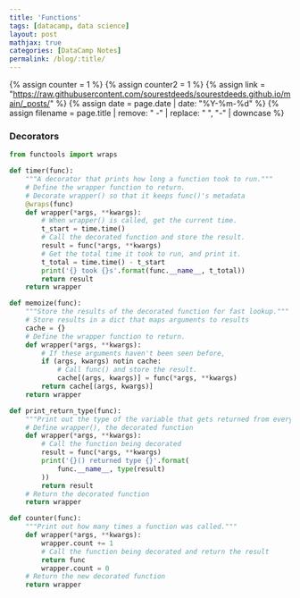 ```yaml
---
title: 'Functions'
tags: [datacamp, data science]
layout: post
mathjax: true
categories: [DataCamp Notes]
permalink: /blog/:title/
---
```

{% assign counter = 1 %}
{% assign counter2 = 1 %}
{% assign link = "https://raw.githubusercontent.com/sourestdeeds/sourestdeeds.github.io/main/_posts/" %}
{% assign date = page.date | date: "%Y-%m-%d" %}
{% assign filename = page.title | remove: " -" | replace: " ", "-" | downcase %}

### Decorators

```python
from functools import wraps

def timer(func):
    """A decorator that prints how long a function took to run."""
    # Define the wrapper function to return.
    # Decorate wrapper() so that it keeps func()'s metadata
    @wraps(func)
    def wrapper(*args, **kwargs):
        # When wrapper() is called, get the current time.    
        t_start = time.time()
        # Call the decorated function and store the result.    
        result = func(*args, **kwargs)
        # Get the total time it took to run, and print it.    
        t_total = time.time() - t_start    
        print('{} took {}s'.format(func.__name__, t_total))
        return result
    return wrapper

```

```python
def memoize(func):
    """Store the results of the decorated function for fast lookup."""
    # Store results in a dict that maps arguments to results  
    cache = {}
    # Define the wrapper function to return.
    def wrapper(*args, **kwargs):
        # If these arguments haven't been seen before,
        if (args, kwargs) notin cache:
            # Call func() and store the result.      
            cache[(args, kwargs)] = func(*args, **kwargs)
        return cache[(args, kwargs)]
    return wrapper
```

```python
def print_return_type(func):
    """Print out the type of the variable that gets returned from every call of any function it is decorating."""
    # Define wrapper(), the decorated function
    def wrapper(*args, **kwargs):
        # Call the function being decorated
        result = func(*args, **kwargs)
        print('{}() returned type {}'.format(
            func.__name__, type(result)
        ))
        return result
    # Return the decorated function
    return wrapper
```

```python
def counter(func):
    """Print out how many times a function was called."""
    def wrapper(*args, **kwargs):
        wrapper.count += 1
        # Call the function being decorated and return the result
        return func
        wrapper.count = 0
    # Return the new decorated function
    return wrapper
```